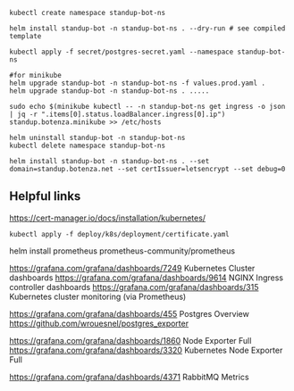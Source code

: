 ```shell
kubectl create namespace standup-bot-ns

helm install standup-bot -n standup-bot-ns . --dry-run # see compiled template

kubectl apply -f secret/postgres-secret.yaml --namespace standup-bot-ns

#for minikube
helm upgrade standup-bot -n standup-bot-ns -f values.prod.yaml . 
helm upgrade standup-bot -n standup-bot-ns . .....

sudo echo $(minikube kubectl -- -n standup-bot-ns get ingress -o json | jq -r ".items[0].status.loadBalancer.ingress[0].ip") standup.botenza.minikube >> /etc/hosts 

helm uninstall standup-bot -n standup-bot-ns
kubectl delete namespace standup-bot-ns
```

```shell
helm install standup-bot -n standup-bot-ns . --set domain=standup.botenza.net --set certIssuer=letsencrypt --set debug=0
```

## Helpful links

https://cert-manager.io/docs/installation/kubernetes/

```shell
kubectl apply -f deploy/k8s/deployment/certificate.yaml
```

helm install prometheus prometheus-community/prometheus

https://grafana.com/grafana/dashboards/7249 Kubernetes Cluster dashboards
https://grafana.com/grafana/dashboards/9614 NGINX Ingress controller dashboards
https://grafana.com/grafana/dashboards/315 Kubernetes cluster monitoring (via Prometheus)

https://grafana.com/grafana/dashboards/455 Postgres Overview
https://github.com/wrouesnel/postgres_exporter

https://grafana.com/grafana/dashboards/1860 Node Exporter Full
https://grafana.com/grafana/dashboards/3320 Kubernetes Node Exporter Full

https://grafana.com/grafana/dashboards/4371 RabbitMQ Metrics